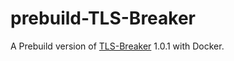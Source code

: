 # prebuild-TLS-Breaker
A Prebuild version of [TLS-Breaker](https://github.com/tls-attacker/TLS-Breaker) 1.0.1 with Docker.

